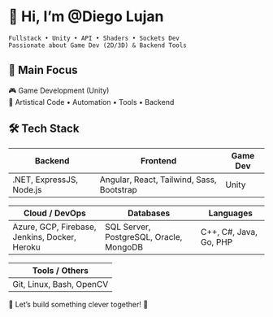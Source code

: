 # 👋 Hi, I’m @Diego Lujan
```
Fullstack • Unity • API • Shaders • Sockets Dev
Passionate about Game Dev (2D/3D) & Backend Tools
```
## 👑 Main Focus
🎮 Game Development (Unity) </br>
🧠 Artistical Code • Automation • Tools • Backend

## 🛠️ Tech Stack
| **Backend**              | **Frontend**                              | **Game Dev** |
| ------------------------ | ----------------------------------------- | ------------ |
| .NET, ExpressJS, Node.js | Angular, React, Tailwind, Sass, Bootstrap | Unity        |

| **Cloud / DevOps**                            | **Databases**                           | **Languages**          |
| --------------------------------------------- | --------------------------------------- | ---------------------- |
| Azure, GCP, Firebase, Jenkins, Docker, Heroku | SQL Server, PostgreSQL, Oracle, MongoDB | C++, C#, Java, Go, PHP |

| **Tools / Others**       |
| ------------------------ |
| Git, Linux, Bash, OpenCV |


💬 Let’s build something clever together! 🦧



<!---
DiegoWojak/DiegoWojak is a ✨ special ✨ repository because reasons (this file) appears on your GitHub profile.
You can click the Preview link to take a look at your changes.
--->
